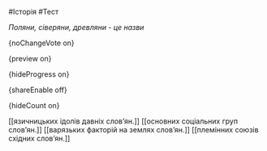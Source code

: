 #Історія #Тест

*Поляни, сіверяни, древляни - це назви*

{noChangeVote on}

{preview on}

{hideProgress on}

{shareEnable off}

{hideCount on}

[[язичницьких ідолів давніх слов’ян.]]
[[основних соціальних груп слов’ян.]]
[[варязьких факторій на землях слов’ян.]]
[[племінних союзів східних слов’ян.]]
